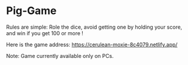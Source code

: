 # Pig-Game
 
Rules are simple: Role the dice, avoid getting one by holding your score, and win if you get 100 or more !

Here is the game address: https://cerulean-moxie-8c4079.netlify.app/

Note: Game currently available only on PCs. 
